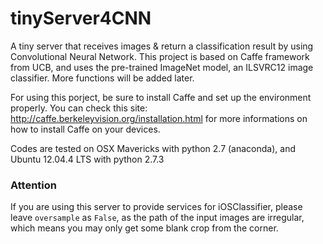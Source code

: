 tinyServer4CNN
==============

A tiny server that receives images &amp; return a classification result by using Convolutional Neural Network. This project is based on Caffe framework from UCB, and uses the pre-trained ImageNet model, an ILSVRC12 image classifier. More functions will be added later.

For using this porject, be sure to install Caffe and set up the environment properly. You can check this site: http://caffe.berkeleyvision.org/installation.html
for more informations on how to install Caffe on your devices.

Codes are tested on OSX Mavericks with python 2.7 (anaconda), and Ubuntu 12.04.4 LTS with python 2.7.3

### Attention
If you are using this server to provide services for iOSClassifier, please leave `oversample` as `False`, as the path of the input images are irregular, which means you may only get some blank crop from the corner.
